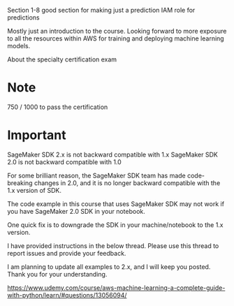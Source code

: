 Section 1-8 
good section for making just a prediction IAM role for predictions 

Mostly just an introduction to the course. Looking forward to more exposure to all the resources within AWS for training and deploying machine learning models. 

About the specialty certification exam


# Note 

750 / 1000 to pass the certification 

# Important 

SageMaker SDK 2.x is not backward compatible with 1.x
SageMaker SDK 2.0 is not backward compatible with 1.0

For some brilliant reason, the SageMaker SDK team has made code-breaking changes in 2.0, and it is no longer backward compatible with the 1.x version of SDK.

The code example in this course that uses SageMaker SDK may not work if you have SageMaker 2.0 SDK in your notebook.

One quick fix is to downgrade the SDK in your machine/notebook to the 1.x version.

I have provided instructions in the below thread. Please use this thread to report issues and provide your feedback.

I am planning to update all examples to 2.x, and I will keep you posted. Thank you for your understanding.

https://www.udemy.com/course/aws-machine-learning-a-complete-guide-with-python/learn/#questions/13056094/


